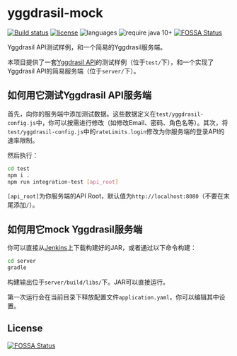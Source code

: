 # yggdrasil-mock
[![Build status](https://img.shields.io/travis/to2mbn/yggdrasil-mock.svg?style=flat-square)](https://travis-ci.org/to2mbn/yggdrasil-mock)
[![license](https://img.shields.io/github/license/to2mbn/yggdrasil-mock.svg?style=flat-square)](https://github.com/to2mbn/yggdrasil-mock/blob/master/LICENSE)
![languages](https://img.shields.io/badge/languages-javascript,_java-yellow.svg?style=flat-square)
![require java 10+](https://img.shields.io/badge/require_java-10+-orange.svg?style=flat-square)
[![FOSSA Status](https://app.fossa.io/api/projects/git%2Bgithub.com%2Fto2mbn%2Fyggdrasil-mock.svg?type=shield)](https://app.fossa.io/projects/git%2Bgithub.com%2Fto2mbn%2Fyggdrasil-mock?ref=badge_shield)

Yggdrasil API测试样例，和一个简易的Yggdrasil服务端。

本项目提供了一套[Yggdrasil API](https://github.com/to2mbn/authlib-injector/wiki/Yggdrasil%E6%9C%8D%E5%8A%A1%E7%AB%AF%E6%8A%80%E6%9C%AF%E8%A7%84%E8%8C%83)的测试样例（位于`test/`下），和一个实现了Yggdrasil API的简易服务端（位于`server/`下）。

## 如何用它测试Yggdrasil API服务端
首先，向你的服务端中添加测试数据。这些数据定义在`test/yggdrasil-config.js`中，你可以按需进行修改（如修改Email、密码、角色名等）。其次，将`test/yggdrasil-config.js`中的`rateLimits.login`修改为你服务端的登录API的速率限制。

然后执行：
```bash
cd test
npm i .
npm run integration-test [api_root]
```

`[api_root]`为你服务端的API Root，默认值为`http://localhost:8080`（不要在末尾添加`/`）。

## 如何用它mock Yggdrasil服务端
你可以直接从[Jenkins](https://ci.to2mbn.org/job/yggdrasil-mock/)上下载构建好的JAR，或者通过以下命令构建：
```bash
cd server
gradle
```

构建输出位于`server/build/libs/`下。JAR可以直接运行。

第一次运行会在当前目录下释放配置文件`application.yaml`，你可以编辑其中设置。


## License
[![FOSSA Status](https://app.fossa.io/api/projects/git%2Bgithub.com%2Fto2mbn%2Fyggdrasil-mock.svg?type=large)](https://app.fossa.io/projects/git%2Bgithub.com%2Fto2mbn%2Fyggdrasil-mock?ref=badge_large)